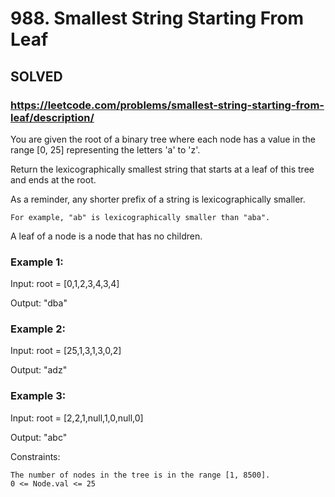 # 988. Smallest String Starting From Leaf

## SOLVED

### https://leetcode.com/problems/smallest-string-starting-from-leaf/description/

You are given the root of a binary tree where each node has a value in the range [0, 25] representing the letters 'a' to 'z'.

Return the lexicographically smallest string that starts at a leaf of this tree and ends at the root.

As a reminder, any shorter prefix of a string is lexicographically smaller.

    For example, "ab" is lexicographically smaller than "aba".

A leaf of a node is a node that has no children.



### Example 1:

Input: root = [0,1,2,3,4,3,4]

Output: "dba"

### Example 2:

Input: root = [25,1,3,1,3,0,2]

Output: "adz"

### Example 3:

Input: root = [2,2,1,null,1,0,null,0]

Output: "abc"



Constraints:

    The number of nodes in the tree is in the range [1, 8500].
    0 <= Node.val <= 25

